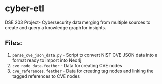 # cyber-etl
DSE 203 Project- Cybersecurity data merging from multiple sources to create and query a knowledge graph for insights.

## Files:
1. `parse_cve_json_data.py` - Script to convert NIST CVE JSON data into a format ready to import into Neo4j
2. `cve_node_data.feather` - Data for creating CVE nodes
3. `cve_references.feather` - Data for creating tag nodes and linking the tagged references to CVE nodes


